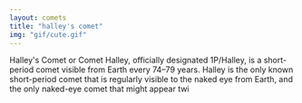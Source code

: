 ```yaml
---
layout: comets
title: "halley's comet"
img: "gif/cute.gif"
---
```


Halley's Comet or Comet Halley, officially designated 1P/Halley, is a short-period comet visible from Earth every 74–79 years. Halley is the only known short-period comet that is regularly visible to the naked eye from Earth, and the only naked-eye comet that might appear twi